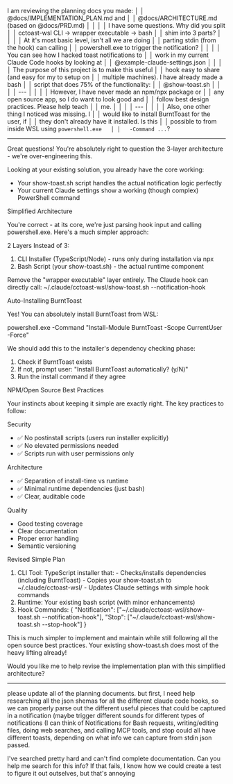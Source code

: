 I am reviewing the planning docs you made:          │
│   @docs/IMPLEMENTATION_PLAN.md and                    │
│   @docs/ARCHITECTURE.md (based on @docs/PRD.md)       │
│                                                       │
│   I have some questions. Why did you split            │
│   cctoast-wsl CLI -> wrapper executable ->  bash      │
│   shim into 3 parts?                                  │
│                                                       │
│   At it's most basic level, isn't all we are doing    │
│   parting stdin (from the hook) can calling           │
│   powershell.exe to trigger the notification?         │
│                                                       │
│   You can see how I hacked toast notifications to     │
│   work in my current Claude Code hooks by looking at  │
│   @example-claude-settings.json                       │
│                                                       │
│   The purpose of this project is to make this useful  │
│   hook easy to share (and easy for my to setup on     │
│   multiple machines). I have already made a bash      │
│   script that does 75% of the functionality:          │
│   @show-toast.sh                                      │
│                                                       │
│   ---                                                 │
│                                                       │
│   However, I have never made an npm/npx package or    │
│   any open source app, so I do want to look good and  │
│   follow best design practices. Please help teach     │
│   me.                                                 │
│                                                       │
│   ---                                                 │
│                                                       │
│   Also, one other thing I noticed was missing. I      │
│   would like to install BurntToast for the user, if   │
│   they don't already have it installed. Is this       │
│   possible to from inside WSL using `powershell.exe   │
│   -Command ...`?   







------------------------------------------------------------
Great questions! You're absolutely right to
  question the 3-layer architecture - we're 
  over-engineering this.

  Looking at your existing solution, you already
  have the core working:
  - Your show-toast.sh script handles the actual
  notification logic perfectly
  - Your current Claude settings show a working
  (though complex) PowerShell command

  Simplified Architecture

  You're correct - at its core, we're just parsing
  hook input and calling powershell.exe. Here's a
  much simpler approach:

  2 Layers Instead of 3:
  1. CLI Installer (TypeScript/Node) - runs only
  during installation via npx
  2. Bash Script (your show-toast.sh) - the actual
  runtime component

  Remove the "wrapper executable" layer entirely.
  The Claude hook can directly call:
  ~/.claude/cctoast-wsl/show-toast.sh
  --notification-hook

  Auto-Installing BurntToast

  Yes! You can absolutely install BurntToast from
  WSL:

  powershell.exe -Command "Install-Module BurntToast
   -Scope CurrentUser -Force"

  We should add this to the installer's dependency
  checking phase:
  1. Check if BurntToast exists
  2. If not, prompt user: "Install BurntToast
  automatically? (y/N)"
  3. Run the install command if they agree

  NPM/Open Source Best Practices

  Your instincts about keeping it simple are exactly
   right. The key practices to follow:

  Security

  - ✅ No postinstall scripts (users run installer
  explicitly)
  - ✅ No elevated permissions needed
  - ✅ Scripts run with user permissions only

  Architecture

  - ✅ Separation of install-time vs runtime
  - ✅ Minimal runtime dependencies (just bash)
  - ✅ Clear, auditable code

  Quality

  - Good testing coverage
  - Clear documentation
  - Proper error handling
  - Semantic versioning

  Revised Simple Plan

  1. CLI Tool: TypeScript installer that:
    - Checks/installs dependencies (including
  BurntToast)
    - Copies your show-toast.sh to
  ~/.claude/cctoast-wsl/
    - Updates Claude settings with simple hook
  commands
  2. Runtime: Your existing bash script (with minor
  enhancements)
  3. Hook Commands:
  {
    "Notification":
  ["~/.claude/cctoast-wsl/show-toast.sh 
  --notification-hook"],
    "Stop": ["~/.claude/cctoast-wsl/show-toast.sh 
  --stop-hook"]
  }

  This is much simpler to implement and maintain
  while still following all the open source best
  practices. Your existing show-toast.sh does most
  of the heavy lifting already!

  Would you like me to help revise the
  implementation plan with this simplified
  architecture?

-------------------------------------------------------------

please update all of the planning documents. but 
  first, I need help researching all the json shemas
   for all the different claude code hooks, so we 
  can properly parse out the different useful pieces
   that could be captured in a notification (maybe 
  trigger different sounds for different types of 
  notifications (I can think of Notifications for 
  Bash requests, writing/editing files, doing web 
  searches, and calling MCP tools, and stop could 
  all have different toasts, depending on what info 
  we can capture from stdin json passed.

  I've searched pretty hard and can't find complete 
  documentation. Can you help me search for this 
  info? If that fails, I know how we could create a 
  test to figure it out outselves, but that's 
  annoying
